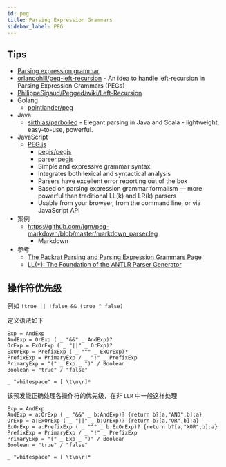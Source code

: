 ```yaml
---
id: peg
title: Parsing Expression Grammars
sidebar_label: PEG
---
```


## Tips
* [Parsing expression grammar](https://en.wikipedia.org/wiki/Parsing_expression_grammar)
* [orlandohill/peg-left-recursion](https://github.com/orlandohill/peg-left-recursion) - An idea to handle left-recursion in Parsing Expression Grammars (PEGs)
* [PhilippeSigaud/Pegged/wiki/Left-Recursion](https://github.com/PhilippeSigaud/Pegged/wiki/Left-Recursion)
* Golang
  * [pointlander/peg](https://github.com/pointlander/peg)
* Java
  * [sirthias/parboiled](https://github.com/sirthias/parboiled) - Elegant parsing in Java and Scala - lightweight, easy-to-use, powerful.
* JavaScript
  * [PEG.js](https://pegjs.org/)
    * [pegjs/pegjs](https://github.com/pegjs/pegjs)
    * [parser.pegjs](https://github.com/pegjs/pegjs/blob/master/src/parser.pegjs)
    * Simple and expressive grammar syntax
    * Integrates both lexical and syntactical analysis
    * Parsers have excellent error reporting out of the box
    * Based on parsing expression grammar formalism — more powerful than traditional LL(k) and LR(k) parsers
    * Usable from your browser, from the command line, or via JavaScript API
* 案例
  * https://github.com/jgm/peg-markdown/blob/master/markdown_parser.leg
    * Markdown
* 参考
  * [The Packrat Parsing and Parsing Expression Grammars Page](http://bford.info/packrat/)
  * [LL(*): The Foundation of the ANTLR Parser Generator](http://www.antlr.org/papers/LL-star-PLDI11.pdf)


## 操作符优先级

例如 `!true || !false && (true ^ false)`

定义语法如下

```pegjs
Exp = AndExp
AndExp = OrExp ( _ "&&" _ AndExp)?
OrExp = ExOrExp ( _ "||" _ OrExp)?
ExOrExp = PrefixExp ( _ "^" _ ExOrExp)?
PrefixExp = PrimaryExp / _ "!" _ PrefixExp
PrimaryExp = "(" _ Exp _ ")" / Boolean
Boolean = "true" / "false"

_ "whitespace" = [ \t\n\r]*
```

该预发能正确处理各操作符的优先级，在非 `LLR` 中一般这样处理

```pegjs
Exp = AndExp
AndExp = a:OrExp ( _ "&&" _ b:AndExp)? {return b?[a,"AND",b]:a}
OrExp = a:ExOrExp ( _ "||" _ b:OrExp)? {return b?[a,"OR",b]:a}
ExOrExp = a:PrefixExp ( _ "^" _ b:ExOrExp)? {return b?[a,"XOR",b]:a}
PrefixExp = PrimaryExp / _ "!" _ PrefixExp
PrimaryExp = "(" _ Exp _ ")" / Boolean
Boolean = "true" / "false"

_ "whitespace" = [ \t\n\r]*
```
